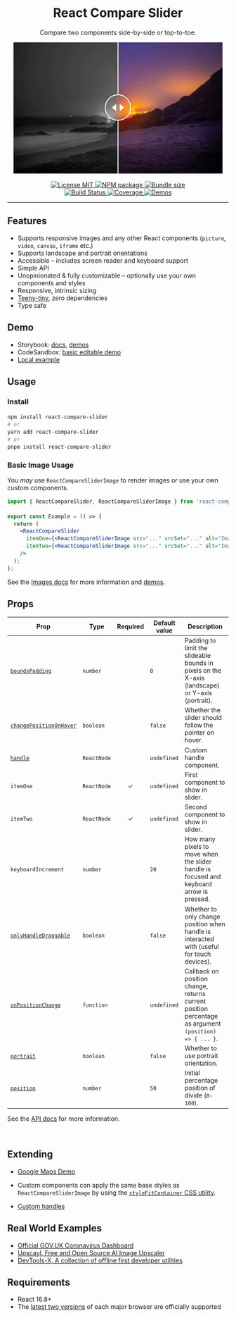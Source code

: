 <div align="center">
  <h1>React Compare Slider</h1>
  <p>Compare two components side-by-side or top-to-toe.</p>

[![Example](https://raw.githubusercontent.com/nerdyman/stuff/main/libs/react-compare-slider/docs/hero.gif)](https://codesandbox.io/s/react-compare-slider-simple-example-9si6l?file=/src/App.jsx)

<a href="https://github.com/nerdyman/react-compare-slider/blob/master/LICENSE">
  <img src="https://img.shields.io/npm/l/react-compare-slider.svg" alt="License MIT" />
</a>
<a href="https://npmjs.com/package/react-compare-slider">
  <img src="https://img.shields.io/npm/v/react-compare-slider.svg" alt="NPM package" />
</a>
<a href="https://bundlephobia.com/result?p=react-compare-slider">
  <img src="https://img.shields.io/bundlephobia/minzip/react-compare-slider.svg?color=brightgreen" alt="Bundle size" />
</a>
<br/>
<a href="https://github.com/nerdyman/react-compare-slider/actions?query=workflow%3Abuild">
  <img src="https://github.com/nerdyman/react-compare-slider/actions/workflows/ci.yml/badge.svg" alt="Build Status" />
</a>
<a href="https://codeclimate.com/github/nerdyman/react-compare-slider">
  <img src="https://img.shields.io/codeclimate/coverage/nerdyman/react-compare-slider" alt="Coverage" />
</a>
<a href="https://react-compare-slider.vercel.app">
  <img src="https://raw.githubusercontent.com/storybookjs/brand/8d28584c89959d7075c237e9345955c895048977/badge/badge-storybook.svg" alt="Demos" />
</a>

</div>

---

## Features

- Supports responsive images and any other React components (`picture`, `video`, `canvas`, `iframe` etc.)
- Supports landscape and portrait orientations
- Accessible &ndash; includes screen reader and keyboard support
- Simple API
- Unopinionated & fully customizable &ndash; optionally use your own components and styles
- Responsive, intrinsic sizing
- [Teeny-tiny](https://bundlephobia.com/result?p=react-compare-slider), zero dependencies
- Type safe

## Demo

- Storybook: [docs](https://react-compare-slider.vercel.app/?path=/docs/docs-intro--page), [demos](https://react-compare-slider.vercel.app/?path=/story/demos)
- CodeSandbox: [basic editable demo](https://codesandbox.io/s/react-compare-slider-simple-example-9si6l)
- [Local example](./example)

## Usage

### Install

```sh
npm install react-compare-slider
# or
yarn add react-compare-slider
# or
pnpm install react-compare-slider
```

### Basic Image Usage

You _may_ use `ReactCompareSliderImage` to render images or use your own custom
components.

```jsx
import { ReactCompareSlider, ReactCompareSliderImage } from 'react-compare-slider';

export const Example = () => {
  return (
    <ReactCompareSlider
      itemOne={<ReactCompareSliderImage src="..." srcSet="..." alt="Image one" />}
      itemTwo={<ReactCompareSliderImage src="..." srcSet="..." alt="Image two" />}
    />
  );
};
```

See the [Images docs](https://react-compare-slider.vercel.app/?path=/docs/docs-images--page) for more information and [demos](https://react-compare-slider.vercel.app/?path=/story/demos--images).

## Props

| Prop                                                                                                                | Type        | Required | Default value | Description                                                                                           |
| ------------------------------------------------------------------------------------------------------------------- | ----------- | :------: | ------------- | ----------------------------------------------------------------------------------------------------- |
| [`boundsPadding`](https://react-compare-slider.vercel.app/?path=/story/docs-bounds-padding--page)                   | `number`    |          | `0`           | Padding to limit the slideable bounds in pixels on the X-axis (landscape) or Y-axis (portrait).       |
| [`changePositionOnHover`](https://react-compare-slider.vercel.app/?path=/story/docs-change-position-on-hover--page) | `boolean`   |          | `false`       | Whether the slider should follow the pointer on hover.                                                |
| [`handle`](https://react-compare-slider.vercel.app/?path=/story/docs-handles--page)                                 | `ReactNode` |          | `undefined`   | Custom handle component.                                                                              |
| `itemOne`                                                                                                           | `ReactNode` |    ✓     | `undefined`   | First component to show in slider.                                                                    |
| `itemTwo`                                                                                                           | `ReactNode` |    ✓     | `undefined`   | Second component to show in slider.                                                                   |
| `keyboardIncrement`                                                                                                 | `number`    |          | `20`          | How many pixels to move when the slider handle is focused and keyboard arrow is pressed.              |
| [`onlyHandleDraggable`](https://react-compare-slider.vercel.app/?path=/story/docs-only-handle-draggable--page)      | `boolean`   |          | `false`       | Whether to only change position when handle is interacted with (useful for touch devices).            |
| [`onPositionChange`](https://react-compare-slider.vercel.app/?path=/story/demos--on-position-change)                | `function`  |          | `undefined`   | Callback on position change, returns current position percentage as argument `(position) => { ... }`. |
| [`portrait`](https://react-compare-slider.vercel.app/?path=/story/demos--portrait)                                  | `boolean`   |          | `false`       | Whether to use portrait orientation.                                                                  |
| [`position`](https://react-compare-slider.vercel.app/?path=/story/demos--position)                                  | `number`    |          | `50`          | Initial percentage position of divide (`0-100`).                                                      |

See the [API docs](https://react-compare-slider.vercel.app/?path=/docs/docs-api--page) for more information.

<br />

## Extending

- [Google Maps Demo](https://react-compare-slider.vercel.app/?path=/story/demos-custom-components--google-maps)
- Custom components can apply the same base styles as `ReactCompareSliderImage`
by using the [`styleFitContainer` CSS utility](https://react-compare-slider.vercel.app/?path=/docs/docs-api--page#stylefitcontainer).

- [Custom handles](https://react-compare-slider.vercel.app/?path=/docs/docs-handles--page)

## Real World Examples

- [Official GOV.UK Coronavirus Dashboard](https://coronavirus.data.gov.uk/details/interactive-map/vaccinations#vaccinations-map-container)
- [Upscayl, Free and Open Source AI Image Upscaler](https://github.com/upscayl/upscayl#free-and-open-source-ai-image-upscaler)
- [DevTools-X, A collection of offline first developer utilities](https://github.com/fosslife/devtools-x)

## Requirements

- React 16.8+
- The [latest two versions](./package.json#L55) of each major browser are officially supported
